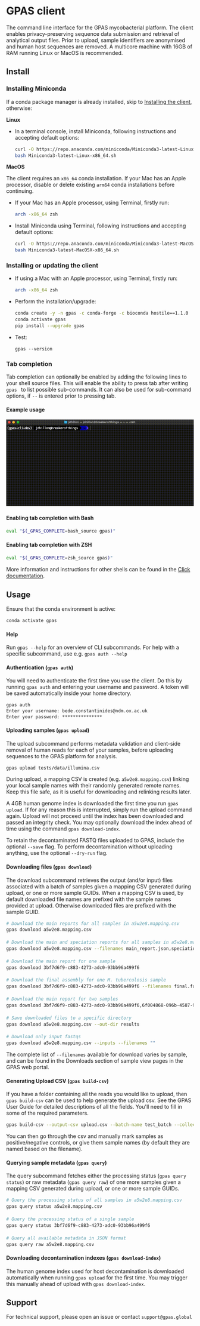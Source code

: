 # GPAS client

The command line interface for the GPAS mycobacterial platform. The client enables privacy-preserving sequence data submission and retrieval of analytical output files. Prior to upload, sample identifiers are anonymised and human host sequences are removed. A multicore machine with 16GB of RAM running Linux or MacOS is recommended.



## Install

### Installing Miniconda

If a conda package manager is already installed, skip to [Installing the client](#installing-or-updating-the-client), otherwise:

**Linux**

- In a terminal console, install Miniconda, following instructions and accepting default options:
  ```bash
  curl -O https://repo.anaconda.com/miniconda/Miniconda3-latest-Linux-x86_64.sh
  bash Miniconda3-latest-Linux-x86_64.sh
  ```

**MacOS**

The client requires an `x86_64` conda installation. If your Mac has an Apple processor, disable or delete existing `arm64` conda installations before continuing.

- If your Mac has an Apple processor, using Terminal, firstly run:
  ```bash
  arch -x86_64 zsh
  ```
- Install Miniconda using Terminal, following instructions and accepting default options:
  ```bash
  curl -O https://repo.anaconda.com/miniconda/Miniconda3-latest-MacOSX-x86_64.sh
  bash Miniconda3-latest-MacOSX-x86_64.sh
  ```



### Installing or updating the client

- If using a Mac with an Apple processor, using Terminal, firstly run:

  ```bash
  arch -x86_64 zsh
  ```

- Perform the installation/upgrade:
  ```bash
  conda create -y -n gpas -c conda-forge -c bioconda hostile==1.1.0
  conda activate gpas
  pip install --upgrade gpas
  ```

- Test:
  ```
  gpas --version
  ```

### Tab completion

Tab completion can optionally be enabled by adding the following lines to your shell source files. 
This will enable the ability to press tab after writing `gpas ` to list possible sub-commands. It can also be used
for sub-command options, if `--` is entered prior to pressing tab.

#### Example usage

![img.png](src/assets/tab-complete.gif)

#### Enabling tab completion with Bash

```bash
eval "$(_GPAS_COMPLETE=bash_source gpas)"
```

#### Enabling tab completion with ZSH

```zsh
eval "$(_GPAS_COMPLETE=zsh_source gpas)"
```

More information and instructions for other shells can be found in the 
[Click documentation](https://click.palletsprojects.com/en/8.1.x/shell-completion/).


## Usage

Ensure that the conda environment is active:

```bash
conda activate gpas
```



#### Help

Run `gpas --help` for an overview of CLI subcommands. For help with a specific subcommand, use e.g. `gpas auth --help`



#### Authentication (`gpas auth`)

You will need to authenticate the first time you use the client. Do this by running `gpas auth` and entering your username and password. A token will be saved automatically inside your home directory.

```
gpas auth
Enter your username: bede.constantinides@ndm.ox.ac.uk
Enter your password: ***************
```



#### Uploading samples (`gpas upload`)

The upload subcommand performs metadata validation and client-side removal of human reads for each of your samples, before uploading sequences to the GPAS platform for analysis.

```bash
gpas upload tests/data/illumina.csv
```

During upload, a mapping CSV is created (e.g. `a5w2e8.mapping.csv`) linking your local sample names with their randomly generated remote names. Keep this file safe, as it is useful for downloading and relinking results later.

A 4GB human genome index is downloaded the first time you run `gpas upload`. If for any reason this is interrupted, simply run the upload command again. Upload will not proceed until the index has been downloaded and passed an integrity check. You may optionally download the index ahead of time using the command `gpas download-index`.

To retain the decontaminated FASTQ files uploaded to GPAS, include the optional `--save` flag. To perform decontamination without uploading anything, use the optional `--dry-run` flag.



#### Downloading files (`gpas download`)

The download subcommand retrieves the output (and/or input) files associated with a batch of samples given a mapping CSV generated during upload, or one or more sample GUIDs. When a mapping CSV is used, by default downloaded file names are prefixed with the sample names provided at upload. Otherwise downloaded files are prefixed with the sample GUID.

```bash
# Download the main reports for all samples in a5w2e8.mapping.csv
gpas download a5w2e8.mapping.csv

# Download the main and speciation reports for all samples in a5w2e8.mapping.csv
gpas download a5w2e8.mapping.csv --filenames main_report.json,speciation_report.json

# Download the main report for one sample
gpas download 3bf7d6f9-c883-4273-adc0-93bb96a499f6

# Download the final assembly for one M. tuberculosis sample
gpas download 3bf7d6f9-c883-4273-adc0-93bb96a499f6 --filenames final.fasta

# Download the main report for two samples
gpas download 3bf7d6f9-c883-4273-adc0-93bb96a499f6,6f004868-096b-4587-9d50-b13e09d01882

# Save downloaded files to a specific directory
gpas download a5w2e8.mapping.csv --out-dir results

# Download only input fastqs
gpas download a5w2e8.mapping.csv --inputs --filenames ""
```

The complete list of `--filenames` available for download varies by sample, and can be found in the Downloads section of sample view pages in the GPAS web portal.


#### Generating Upload CSV (`gpas build-csv`)

If you have a folder containing all the reads you would like to upload, then `gpas build-csv` can be used to help generate the upload csv. See the GPAS User Guide for detailed descriptions of all the fields.
You'll need to fill in some of the required parameters.

```bash
gpas build-csv --output-csv upload.csv --batch-name test_batch --collection-date 2024-04-15 --country GBR --max-batch-size 25 my_folder
```

You can then go through the csv and manually mark samples as positive/negative controls, or give them sample names (by default they are named based on the filename).


#### Querying sample metadata (`gpas query`)

The query subcommand fetches either the processing status (`gpas query status`) or raw metadata (`gpas query raw`) of one more samples given a mapping CSV generated during upload, or one or more sample GUIDs.

```bash
# Query the processing status of all samples in a5w2e8.mapping.csv
gpas query status a5w2e8.mapping.csv

# Query the processing status of a single sample
gpas query status 3bf7d6f9-c883-4273-adc0-93bb96a499f6

# Query all available metadata in JSON format
gpas query raw a5w2e8.mapping.csv
```



#### Downloading decontamination indexes (`gpas download-index`)

The human genome index used for host decontamination is downloaded automatically when running `gpas upload` for the first time. You may trigger this manually ahead of upload with `gpas download-index`.



## Support

For technical support, please open an issue or contact `support@gpas.global`
